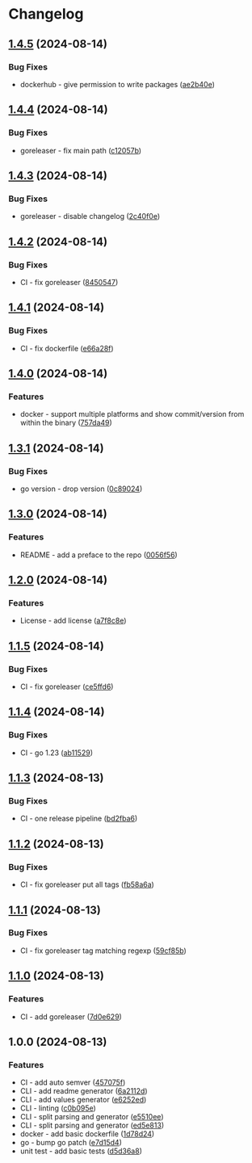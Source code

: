 # Changelog

## [1.4.5](https://github.com/danspts/helmdocs/compare/v1.4.4...v1.4.5) (2024-08-14)


### Bug Fixes

* dockerhub - give permission to write packages ([ae2b40e](https://github.com/danspts/helmdocs/commit/ae2b40e9d8a7126334a38f47f4aff386e7e51f40))

## [1.4.4](https://github.com/danspts/helmdocs/compare/v1.4.3...v1.4.4) (2024-08-14)


### Bug Fixes

* goreleaser - fix main path ([c12057b](https://github.com/danspts/helmdocs/commit/c12057b4cb94f6d92e5e206b8b491e848ea3c32c))

## [1.4.3](https://github.com/danspts/helmdocs/compare/v1.4.2...v1.4.3) (2024-08-14)


### Bug Fixes

* goreleaser - disable changelog ([2c40f0e](https://github.com/danspts/helmdocs/commit/2c40f0e634d8cba506c5c92329f786048cbff022))

## [1.4.2](https://github.com/danspts/helmdocs/compare/v1.4.1...v1.4.2) (2024-08-14)


### Bug Fixes

* CI - fix goreleaser ([8450547](https://github.com/danspts/helmdocs/commit/8450547865a110b7b39c8fd2143b0f475a0dc089))

## [1.4.1](https://github.com/danspts/helmdocs/compare/v1.4.0...v1.4.1) (2024-08-14)


### Bug Fixes

* CI - fix dockerfile ([e66a28f](https://github.com/danspts/helmdocs/commit/e66a28f5ee2c3908b5c085d25376807646e6d405))

## [1.4.0](https://github.com/danspts/helmdocs/compare/v1.3.1...v1.4.0) (2024-08-14)


### Features

* docker - support multiple platforms and show commit/version from within the binary ([757da49](https://github.com/danspts/helmdocs/commit/757da4946a141e2244ce27bfb26f989f9e654c8f))

## [1.3.1](https://github.com/danspts/helmdocs/compare/v1.3.0...v1.3.1) (2024-08-14)


### Bug Fixes

* go version - drop version ([0c89024](https://github.com/danspts/helmdocs/commit/0c89024a364e316f82e444ed913d6ca9c4a7588f))

## [1.3.0](https://github.com/danspts/helmdocs/compare/v1.2.0...v1.3.0) (2024-08-14)


### Features

* README - add a preface to the repo ([0056f56](https://github.com/danspts/helmdocs/commit/0056f564af7e4940e43b05d478217aec390da301))

## [1.2.0](https://github.com/danspts/helmdocs/compare/v1.1.5...v1.2.0) (2024-08-14)


### Features

* License - add license ([a7f8c8e](https://github.com/danspts/helmdocs/commit/a7f8c8e6b8df6f7d07f1e8b6303b48cfae10c2df))

## [1.1.5](https://github.com/danspts/helmdocs/compare/v1.1.4...v1.1.5) (2024-08-14)


### Bug Fixes

* CI - fix goreleaser ([ce5ffd6](https://github.com/danspts/helmdocs/commit/ce5ffd6fd2410ac404f37e5dfd080444b25b44a0))

## [1.1.4](https://github.com/danspts/helmdocs/compare/v1.1.3...v1.1.4) (2024-08-14)


### Bug Fixes

* CI - go 1.23 ([ab11529](https://github.com/danspts/helmdocs/commit/ab11529847304323647cbeca6a26a4d70c1e8fa6))

## [1.1.3](https://github.com/danspts/helmdocs/compare/v1.1.2...v1.1.3) (2024-08-13)


### Bug Fixes

* CI - one release pipeline ([bd2fba6](https://github.com/danspts/helmdocs/commit/bd2fba685b95efa3d7fe1593d6bb4b99e015afb4))

## [1.1.2](https://github.com/danspts/helmdocs/compare/v1.1.1...v1.1.2) (2024-08-13)


### Bug Fixes

* CI - fix goreleaser put all tags ([fb58a6a](https://github.com/danspts/helmdocs/commit/fb58a6a37ff012a07c2537c4349406d22216482d))

## [1.1.1](https://github.com/danspts/helmdocs/compare/v1.1.0...v1.1.1) (2024-08-13)


### Bug Fixes

* CI - fix goreleaser tag matching regexp ([59cf85b](https://github.com/danspts/helmdocs/commit/59cf85b0e8d555d892b3b8a8722c7fed13c8e209))

## [1.1.0](https://github.com/danspts/helmdocs/compare/v1.0.0...v1.1.0) (2024-08-13)


### Features

* CI - add goreleaser ([7d0e629](https://github.com/danspts/helmdocs/commit/7d0e6292fd30d4839943dbd30fabf7108f60d49c))

## 1.0.0 (2024-08-13)


### Features

* CI - add auto semver ([457075f](https://github.com/danspts/helmdocs/commit/457075f65c24754ddec8a05f2c990263c93e6742))
* CLI - add readme generator ([6a2112d](https://github.com/danspts/helmdocs/commit/6a2112d422805708e36269121cf3ec7a4ee972ed))
* CLI - add values generator ([e6252ed](https://github.com/danspts/helmdocs/commit/e6252edbe139a906f7107d236b74b93115e1f2af))
* CLI - linting ([c0b095e](https://github.com/danspts/helmdocs/commit/c0b095eb66ecb72d68f46af35d71ea9b4a3be51c))
* CLI - split parsing and generator ([e5510ee](https://github.com/danspts/helmdocs/commit/e5510ee0130b54a9c241824223aac63f250cf284))
* CLI - split parsing and generator ([ed5e813](https://github.com/danspts/helmdocs/commit/ed5e8138f49c0d14820961bcca71b089c3cd2f5b))
* docker - add basic dockerfile ([1d78d24](https://github.com/danspts/helmdocs/commit/1d78d242bc08316a3c601e1c4cb13d7cea34e51e))
* go - bump go patch ([e7d15d4](https://github.com/danspts/helmdocs/commit/e7d15d4a2144ca5e47a6cafd626adc063911c851))
* unit test - add basic tests ([d5d36a8](https://github.com/danspts/helmdocs/commit/d5d36a86b6f4a3d61af1b98d05833ee5c878b623))
